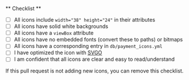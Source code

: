 ** Checklist **
- [ ] All icons include `width="38" height="24"` in their attributes
- [ ] All icons have solid white backgrounds
- [ ] All icons have a `viewBox` attribute
- [ ] All icons have no embedded fonts (convert these to paths) or bitmaps
- [ ] All icons have a corresponding entry in `db/payment_icons.yml`
- [ ] I have optimized the icon with [SVGO](https://jakearchibald.github.io/svgomg/)
- [ ] I am confident that all icons are clear and easy to read/understand

If this pull request is not adding new icons, you can remove this checklist.
